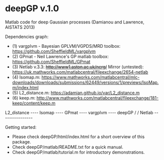 deepGP v.1.0
========

Matlab code for deep Gaussian processes (Damianou and Lawrence, AISTATS 2013)

Dependencies graph:
- (1) vargplvm - Bayesian GPLVM/VGPDS/MRD toolbox: https://github.com/SheffieldML/vargplvm
- (2) GPmat - Neil Lawrence's GP matlab toolbox: https://github.com/SheffieldML/GPmat
- (3) Netlab v.3.3: <s>http://www1.aston.ac.uk/ncrg/</s> Mirror (untested): https://uk.mathworks.com/matlabcentral/fileexchange/2654-netlab 
- (4) Isomap.m: https://www.mathworks.com/matlabcentral/mlc-downloads/downloads/submissions/62449/versions/1/previews/IsoMap.m/index.html
- (5) L2_distance.m: https://adamian.github.io/var/L2_distance.m 
- (6) keep.m: http://www.mathworks.com/matlabcentral/fileexchange/181-keep/content/keep.m

L2_distance ---- Isomap ---- GPmat ---- vargplvm ---- deepGP
							/			/
				Netlab ----------------

Getting started:
 - Please check deepGP/html/index.html for a short overview of this package.
 - Check deepGP/matlab/README.txt for a quick manual.
 - Check deepGP/matlab/tutorial.m for introductory demonstrations.

